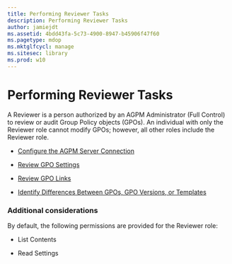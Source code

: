 ```yaml
---
title: Performing Reviewer Tasks
description: Performing Reviewer Tasks
author: jamiejdt
ms.assetid: 4bdd43fa-5c73-4900-8947-b45906f47f60
ms.pagetype: mdop
ms.mktglfcycl: manage
ms.sitesec: library
ms.prod: w10
---
```



# Performing Reviewer Tasks


A Reviewer is a person authorized by an AGPM Administrator (Full Control) to review or audit Group Policy objects (GPOs). An individual with only the Reviewer role cannot modify GPOs; however, all other roles include the Reviewer role.

-   [Configure the AGPM Server Connection](configure-the-agpm-server-connection-reviewer.md)

-   [Review GPO Settings](review-gpo-settings.md)

-   [Review GPO Links](review-gpo-links.md)

-   [Identify Differences Between GPOs, GPO Versions, or Templates](identify-differences-between-gpos-gpo-versions-or-templates.md)

### Additional considerations

By default, the following permissions are provided for the Reviewer role:

-   List Contents

-   Read Settings

 

 





